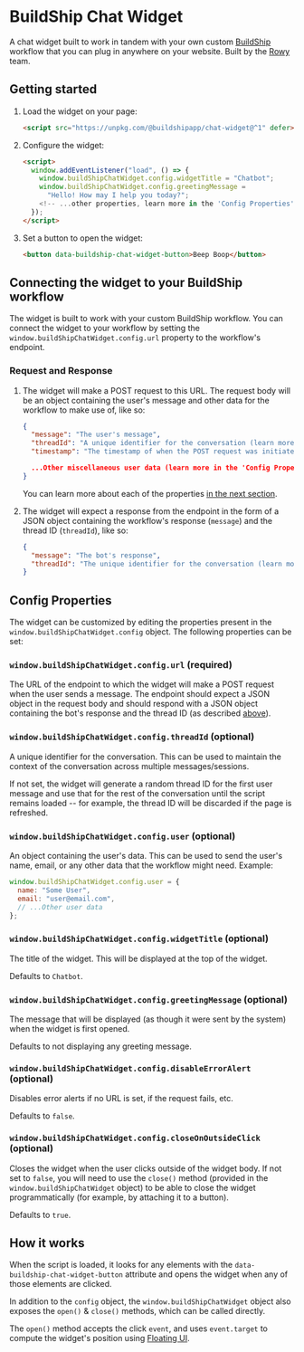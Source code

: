 # BuildShip Chat Widget

A chat widget built to work in tandem with your own custom [BuildShip](https://buildship.com/) workflow that you can plug in anywhere on your website. Built by the [Rowy](https://www.rowy.io/) team.

## Getting started

1. Load the widget on your page:

   ```html
   <script src="https://unpkg.com/@buildshipapp/chat-widget@^1" defer></script>
   ```

2. Configure the widget:

   ```html
   <script>
     window.addEventListener("load", () => {
       window.buildShipChatWidget.config.widgetTitle = "Chatbot";
       window.buildShipChatWidget.config.greetingMessage =
         "Hello! How may I help you today?";
       <!-- ...other properties, learn more in the 'Config Properties' section below -->
     });
   </script>
   ```

3. Set a button to open the widget:

   ```html
   <button data-buildship-chat-widget-button>Beep Boop</button>
   ```

## Connecting the widget to your BuildShip workflow

The widget is built to work with your custom BuildShip workflow. You can connect the widget to your workflow by setting the `window.buildShipChatWidget.config.url` property to the workflow's endpoint.

### Request and Response

1. The widget will make a POST request to this URL. The request body will be an object containing the user's message and other data for the workflow to make use of, like so:

   ```json
   {
     "message": "The user's message",
     "threadId": "A unique identifier for the conversation (learn more below)",
     "timestamp": "The timestamp of when the POST request was initiated"

     ...Other miscellaneous user data (learn more in the 'Config Properties' section below)
   }
   ```

   You can learn more about each of the properties [in the next section](#config-properties).

2. The widget will expect a response from the endpoint in the form of a JSON object containing the workflow's response (`message`) and the thread ID (`threadId`), like so:

   ```json
   {
     "message": "The bot's response",
     "threadId": "The unique identifier for the conversation (learn more below)"
   }
   ```

## Config Properties

The widget can be customized by editing the properties present in the `window.buildShipChatWidget.config` object. The following properties can be set:

### `window.buildShipChatWidget.config.url` (required)

The URL of the endpoint to which the widget will make a POST request when the user sends a message. The endpoint should expect a JSON object in the request body and should respond with a JSON object containing the bot's response and the thread ID (as described [above](#request-and-response)).

### `window.buildShipChatWidget.config.threadId` (optional)

A unique identifier for the conversation. This can be used to maintain the context of the conversation across multiple messages/sessions.

If not set, the widget will generate a random thread ID for the first user message and use that for the rest of the conversation until the script remains loaded -- for example, the thread ID will be discarded if the page is refreshed.

### `window.buildShipChatWidget.config.user` (optional)

An object containing the user's data. This can be used to send the user's name, email, or any other data that the workflow might need. Example:

```js
window.buildShipChatWidget.config.user = {
  name: "Some User",
  email: "user@email.com",
  // ...Other user data
};
```

### `window.buildShipChatWidget.config.widgetTitle` (optional)

The title of the widget. This will be displayed at the top of the widget.

Defaults to `Chatbot`.

### `window.buildShipChatWidget.config.greetingMessage` (optional)

The message that will be displayed (as though it were sent by the system) when the widget is first opened.

Defaults to not displaying any greeting message.

### `window.buildShipChatWidget.config.disableErrorAlert` (optional)

Disables error alerts if no URL is set, if the request fails, etc.

Defaults to `false`.

### `window.buildShipChatWidget.config.closeOnOutsideClick` (optional)

Closes the widget when the user clicks outside of the widget body. If not set to `false`, you will need to use the `close()` method (provided in the `window.buildShipChatWidget` object) to be able to close the widget programmatically (for example, by attaching it to a button).

Defaults to `true`.

## How it works

When the script is loaded, it looks for any elements with the `data-buildship-chat-widget-button` attribute and opens the widget when any of those elements are clicked.

In addition to the `config` object, the `window.buildShipChatWidget` object also exposes the `open()` & `close()` methods, which can be called directly.

The `open()` method accepts the click `event`, and uses `event.target` to compute the widget's position using [Floating UI](https://floating-ui.com/).
